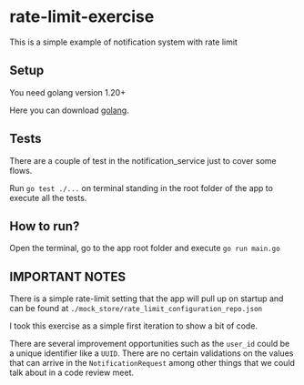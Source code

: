 # rate-limit-exercise
This is a simple example of notification system with rate limit

## Setup

You need golang version 1.20+

Here you can download [golang](https://go.dev/doc/install).

## Tests
There are a couple of test in the notification_service just to cover some flows.

Run ``` go test ./... ``` on terminal standing in the root folder of the app to execute all the tests.

## How to run?
Open the terminal, go to the app root folder and execute ``` go run main.go ```

## IMPORTANT NOTES
There is a simple rate-limit setting that the app will pull up on startup and can be found at ```./mock_store/rate_limit_configuration_repo.json```

I took this exercise as a simple first iteration to show a bit of code.

There are several improvement opportunities such as the ```user_id``` could be a unique identifier like a ```UUID```. There are no certain validations on the values ​​that can arrive in the ```NotificationRequest``` among other things that we could talk about in a code review meet.
